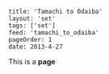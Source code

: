 ```
title: 'Tamachi to Odaiba'
layout: 'set'
tags: ['set']
feed: 'tamachi_to_odaiba'
pageOrder: 1
date: 2013-4-27
```

This is a **page**